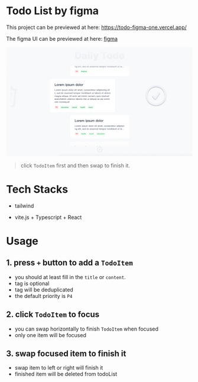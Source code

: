 # Todo List by figma

This project can be previewed at here: https://todo-figma-one.vercel.app/

The figma UI can be previewed at here: [figma](<https://www.figma.com/file/pw8FgHGkQqV7P8OTuvzwRz/Todo-List-(Community)?node-id=2%3A758&mode=dev>)

![swap to delete](./screenshot/swap-delete.png)

> click `TodoItem` first and then swap to finish it.

# Tech Stacks

- tailwind

- vite.js + Typescript + React

# Usage

## 1. press `+` button to add a `TodoItem`

- you should at least fill in the `title` or `content`.
- tag is optional
- tag will be deduplicated
- the default priority is `P4`

## 2. click `TodoItem` to focus

- you can swap horizontally to finish `TodoItem` when focused
- only one item will be focused

## 3. swap focused item to finish it

- swap item to left or right will finish it
- finished item will be deleted from todoList
